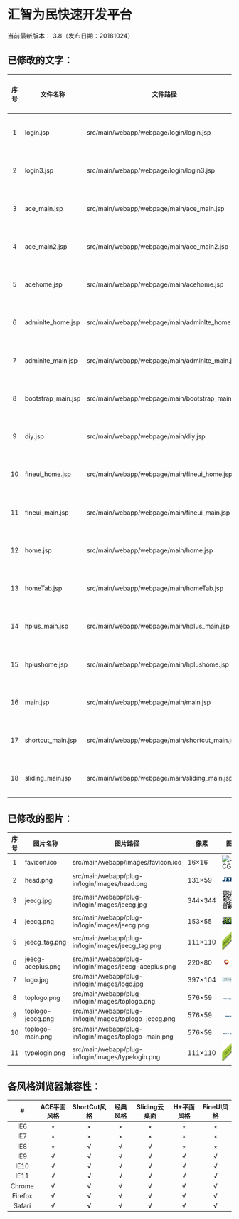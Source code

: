 汇智为民快速开发平台
===============

当前最新版本： 3.8（发布日期：20181024）

已修改的文字：
-----------------------------------
| 序号 | 文件名称 | 文件路径 | 修改内容 |
| :-: | - | - | - |
| 1 | login.jsp | src/main/webapp/webpage/login/login.jsp | 详见文件 |
| 2 | login3.jsp | src/main/webapp/webpage/login/login3.jsp | 详见文件 |
| 3 | ace_main.jsp | src/main/webapp/webpage/main/ace_main.jsp | 详见文件 |
| 4 | ace_main2.jsp | src/main/webapp/webpage/main/ace_main2.jsp | 详见文件 |
| 5 | acehome.jsp | src/main/webapp/webpage/main/acehome.jsp | 详见文件 |
| 6 | adminlte_home.jsp | src/main/webapp/webpage/main/adminlte_home.jsp | 详见文件 |
| 7 | adminlte_main.jsp | src/main/webapp/webpage/main/adminlte_main.jsp | 详见文件 |
| 8 | bootstrap_main.jsp | src/main/webapp/webpage/main/bootstrap_main.jsp | 详见文件 |
| 9 | diy.jsp | src/main/webapp/webpage/main/diy.jsp | 详见文件 |
| 10 | fineui_home.jsp | src/main/webapp/webpage/main/fineui_home.jsp | 详见文件 |
| 11 | fineui_main.jsp | src/main/webapp/webpage/main/fineui_main.jsp | 详见文件 |
| 12 | home.jsp | src/main/webapp/webpage/main/home.jsp | 详见文件 |
| 13 | homeTab.jsp | src/main/webapp/webpage/main/homeTab.jsp | 详见文件 |
| 14 | hplus_main.jsp | src/main/webapp/webpage/main/hplus_main.jsp | 详见文件 |
| 15 | hplushome.jsp | src/main/webapp/webpage/main/hplushome.jsp | 详见文件 |
| 16 | main.jsp | src/main/webapp/webpage/main/main.jsp | 详见文件 |
| 17 | shortcut_main.jsp | src/main/webapp/webpage/main/shortcut_main.jsp | 详见文件 |
| 18 | sliding_main.jsp | src/main/webapp/webpage/main/sliding_main.jsp | 详见文件 |

已修改的图片：
-----------------------------------
| 序号 | 图片名称 | 图片路径 | 像素 | 图片 |
| :-: | - | - | - | - |
| 1 | favicon.ico | src/main/webapp/images/favicon.ico | 16×16 | ![JEECG](https://github.com/capricornstone/jeecg-3.8-hzwm/blob/master/src/main/webapp/images/favicon.ico "Jeecg快速开发平台") | 
| 2 | head.png | src/main/webapp/plug-in/login/images/head.png | 131×59 | ![JEECG](https://github.com/capricornstone/jeecg-3.8-hzwm/blob/master/src/main/webapp/plug-in/login/images/head.png "Jeecg快速开发平台") |
| 3 | jeecg.jpg | src/main/webapp/plug-in/login/images/jeecg.jpg | 344×344 | ![JEECG](https://github.com/capricornstone/jeecg-3.8-hzwm/blob/master/src/main/webapp/plug-in/login/images/jeecg.jpg "Jeecg快速开发平台") |
| 4 | jeecg.png | src/main/webapp/plug-in/login/images/jeecg.png | 153×55 | ![JEECG](https://github.com/capricornstone/jeecg-3.8-hzwm/blob/master/src/main/webapp/plug-in/login/images/jeecg.png "Jeecg快速开发平台") |
| 5 | jeecg_tag.png | src/main/webapp/plug-in/login/images/jeecg_tag.png | 111×110 | ![JEECG](https://github.com/capricornstone/jeecg-3.8-hzwm/blob/master/src/main/webapp/plug-in/login/images/jeecg_tag.png "Jeecg快速开发平台") |
| 6 | jeecg-aceplus.png | src/main/webapp/plug-in/login/images/jeecg-aceplus.png | 220×80 | ![JEECG](https://github.com/capricornstone/jeecg-3.8-hzwm/blob/master/src/main/webapp/plug-in/login/images/jeecg-aceplus.png "Jeecg快速开发平台") |
| 7 | logo.jpg | src/main/webapp/plug-in/login/images/logo.jpg | 397×104 | ![JEECG](https://github.com/capricornstone/jeecg-3.8-hzwm/blob/master/src/main/webapp/plug-in/login/images/logo.jpg "Jeecg快速开发平台") |
| 8 | toplogo.png | src/main/webapp/plug-in/login/images/toplogo.png | 576×59 | ![JEECG](https://github.com/capricornstone/jeecg-3.8-hzwm/blob/master/src/main/webapp/plug-in/login/images/toplogo.png "Jeecg快速开发平台") |
| 9 | toplogo-jeecg.png | src/main/webapp/plug-in/login/images/toplogo-jeecg.png | 576×59 | ![JEECG](https://github.com/capricornstone/jeecg-3.8-hzwm/blob/master/src/main/webapp/plug-in/login/images/toplogo-jeecg.png "Jeecg快速开发平台") |
| 10 | toplogo-main.png | src/main/webapp/plug-in/login/images/toplogo-main.png | 576×59 | ![JEECG](https://github.com/capricornstone/jeecg-3.8-hzwm/blob/master/src/main/webapp/plug-in/login/images/toplogo-main.png "Jeecg快速开发平台") |
| 11 | typelogin.png | src/main/webapp/plug-in/login/images/typelogin.png | 111×110 | ![JEECG](https://github.com/capricornstone/jeecg-3.8-hzwm/blob/master/src/main/webapp/plug-in/login/images/typelogin.png "Jeecg快速开发平台") |

各风格浏览器兼容性：
-----------------------------------
| # | ACE平面风格 | ShortCut风格 | 经典风格 | Sliding云桌面 | H+平面风格 | FineUI风格 |
| :-: | :-: | :-: | :-: | :-: | :-: | :-: |
| IE6 | × | × | × | × | × | × |
| IE7 | × | × | × | × | × | × |
| IE8 | × | √ | √ | √ | × | × |
| IE9 | √ | √ | √ | √ | √ | √ |
| IE10 | √ | √ | √ | √ | √ | √ |
| IE11 | √ | √ | √ | √ | √ | √ |
| Chrome | √ | √ | √ | √ | √ | √ |
| Firefox | √ | √ | √ | √ | √ | √ |
| Safari | √ | √ | √ | √ | √ | √ |
